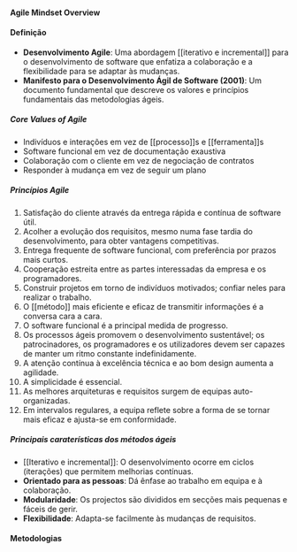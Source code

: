 #### Agile Mindset Overview
#### Definição
- **Desenvolvimento Agile**: Uma abordagem [[iterativo e incremental]] para o desenvolvimento de software que enfatiza a colaboração e a flexibilidade para se adaptar às mudanças.
- **Manifesto para o Desenvolvimento Ágil de Software (2001)**: Um documento fundamental que descreve os valores e princípios fundamentais das metodologias ágeis.
##### Core Values of Agile
- Indivíduos e interações em vez de [[processo]]s e [[ferramenta]]s
- Software funcional em vez de documentação exaustiva
- Colaboração com o cliente em vez de negociação de contratos
- Responder à mudança em vez de seguir um plano
##### Princípios Agile
1. Satisfação do cliente através da entrega rápida e contínua de software útil.
2. Acolher a evolução dos requisitos, mesmo numa fase tardia do desenvolvimento, para obter vantagens competitivas.
3. Entrega frequente de software funcional, com preferência por prazos mais curtos.
4. Cooperação estreita entre as partes interessadas da empresa e os programadores.
5. Construir projetos em torno de indivíduos motivados; confiar neles para realizar o trabalho.
6. O [[método]] mais eficiente e eficaz de transmitir informações é a conversa cara a cara.
7. O software funcional é a principal medida de progresso.
8. Os processos ágeis promovem o desenvolvimento sustentável; os patrocinadores, os programadores e os utilizadores devem ser capazes de manter um ritmo constante indefinidamente.
9. A atenção contínua à excelência técnica e ao bom design aumenta a agilidade.
10. A simplicidade é essencial.
11. As melhores arquiteturas e requisitos surgem de equipas auto-organizadas.
12. Em intervalos regulares, a equipa reflete sobre a forma de se tornar mais eficaz e ajusta-se em conformidade.

##### Principais caraterísticas dos métodos ágeis
- [[Iterativo e incremental]]: O desenvolvimento ocorre em ciclos (iterações) que permitem melhorias contínuas.
- **Orientado para as pessoas**: Dá ênfase ao trabalho em equipa e à colaboração.
- **Modularidade**: Os projectos são divididos em secções mais pequenas e fáceis de gerir.
- **Flexibilidade**: Adapta-se facilmente às mudanças de requisitos.

#### Metodologias
